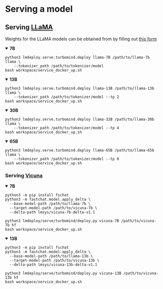 # Serving a model

## Serving [LLaMA](https://github.com/facebookresearch/llama)

Weights for the LLaMA models can be obtained from by filling out [this form](https://docs.google.com/forms/d/e/1FAIpQLSfqNECQnMkycAp2jP4Z9TFX0cGR4uf7b_fBxjY_OjhJILlKGA/viewform)

<details open>
<summary><b>7B</b></summary>

```shell
python3 lmdeploy.serve.turbomind.deploy llama-7B /path/to/llama-7b llama \
    --tokenizer_path /path/to/tokenizer/model
bash workspace/service_docker_up.sh
```

</details>

<details open>
<summary><b>13B</b></summary>

```shell
python3 lmdeploy.serve.turbomind.deploy llama-13B /path/to/llama-13b llama \
    --tokenizer_path /path/to/tokenizer/model --tp 2
bash workspace/service_docker_up.sh
```

</details>

<details open>
<summary><b>30B</b></summary>

```shell
python3 lmdeploy.serve.turbomind.deploy llama-32B /path/to/llama-30b llama \
    --tokenizer_path /path/to/tokenizer/model --tp 4
bash workspace/service_docker_up.sh
```

</details>

<details open>
<summary><b>65B</b></summary>

```shell
python3 lmdeploy.serve.turbomind.deploy llama-65B /path/to/llama-65b llama \
    --tokenizer_path /path/to/tokenizer/model --tp 8
bash workspace/service_docker_up.sh
```

</details>

### Serving [Vicuna](https://lmsys.org/blog/2023-03-30-vicuna/)

<details open>
<summary><b>7B</b></summary>

```shell
python3 -m pip install fschat
python3 -m fastchat.model.apply_delta \
  --base-model-path /path/to/llama-7b \
  --target-model-path /path/to/vicuna-7b \
  --delta-path lmsys/vicuna-7b-delta-v1.1

python3 lmdeploy/serve/turbomind/deploy.py vicuna-7B /path/to/vicuna-7b hf
bash workspace/service_docker_up.sh
```

</details>

<details open>
<summary><b>13B</b></summary>

```shell
python3 -m pip install fschat
python3 -m fastchat.model.apply_delta \
  --base-model-path /path/to/llama-13b \
  --target-model-path /path/to/vicuna-13b \
  --delta-path lmsys/vicuna-13b-delta-v1.1

python3 lmdeploy/serve/turbomind/deploy.py vicuna-13B /path/to/vicuna-13b hf
bash workspace/service_docker_up.sh
```

</details>
